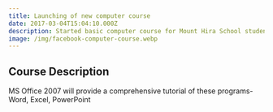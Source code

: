 ```yaml
---
title: Launching of new computer course
date: 2017-03-04T15:04:10.000Z
description: Started basic computer course for Mount Hira School students.
image: /img/facebook-computer-course.webp
---
```


## Course Description

MS Office 2007 will provide a comprehensive tutorial of these programs- Word, Excel, PowerPoint